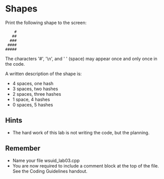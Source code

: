 # Shapes
Print the following shape to the screen:
```
    #
   ##
  ###
 ####
#####
```

The characters '#', '\n', and ' ' (space) may appear once and only once in the code.

A written description of the shape is:
- 4 spaces, one hash
- 3 spaces, two hashes
- 2 spaces, three hashes
- 1 space, 4 hashes
- 0 spaces, 5 hashes

## Hints
- The hard work of this lab is not writing the code, but the planning.

## Remember
- Name your file wsuid\_lab03.cpp
- You are now required to include a comment block at the top of the file. See the Coding Guidelines handout.
